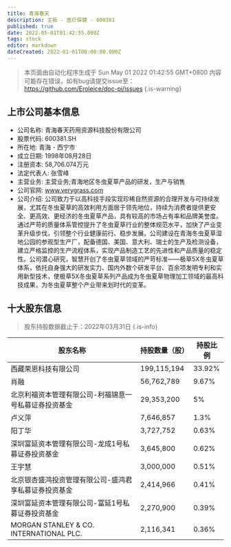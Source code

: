 ```yaml
---
title: 青海春天
description: 主板 - 医疗保健 - 600381
published: true
date: 2022-05-01T01:42:55.000Z
tags: stock
editor: markdown
dateCreated: 2022-01-01T00:00:00.000Z
---
```


> 本页面由自动化程序生成于 Sun May 01 2022 01:42:55 GMT+0800
> 内容可能存在错误，如有bug请提交issue至：https://github.com/Eroleice/doc-pi/issues
{.is-warning}

## 上市公司基本信息
- 公司名称: 青海春天药用资源科技股份有限公司
- 股票代码: 600381.SH
- 所在地: 青海 - 西宁市
- 成立日期: 1998年08月28日
- 注册资本: 58,706.074万元
- 法定代表人: 张雪峰
- 主营业务: 主营业务;青海地区冬虫夏草产品的研发，生产与销售
- 公司官网: www.verygrass.com
- 公司介绍: 公司致力于以高科技手段实现珍稀自然资源的合理开发与可持续发展，尤其在冬虫夏草的高效利用方面居于领先地位，持续为消费者提供更安全、更高效、更经济的冬虫夏草产品，具有较高的市场占有率和品牌美誉度。通过严苛的质量体系管控提升了冬虫夏草行业的整体规范水平，加快了产业变革升级步伐，引领整个行业健康前行、稳步发展。公司建设在青海冬虫夏草湿地公园的参观型生产厂，配备德国、美国、意大利、瑞士的生产及检测设备，建立严格监控的生产流程体系，实现产品制造工艺的先进性和产品质量的稳定性。公司潜心研究，智慧开创了冬虫夏草领域的严苛标准——极草5X冬虫夏草体系，依托自身强大的研发实力、国内外数个研发平台、百余项发明专利和实用新型技术，使极草5X冬虫夏草系列产品成为冬虫夏草物理加工领域的最高科技成果，为冬虫夏草整个产业带来划时代的变革。


## 十大股东信息
> 股东持股数据截止于：2022年03月31日
{.is-info}

| 股东名称 | 持股数量（股） | 持股比例 |
| --- | --- | --- |
| 西藏荣恩科技有限公司 | 199,115,194 | 33.92% |
| 肖融 | 56,762,789 | 9.67% |
| 北京利福资本管理有限公司-利福锦意一号私募证券投资基金 | 29,353,200 | 5% |
| 卢义萍 | 7,646,857 | 1.3% |
| 阳丁华 | 3,727,752 | 0.63% |
| 深圳富延资本管理有限公司-龙成1号私募证券投资基金 | 3,645,800 | 0.62% |
| 王宇慧 | 3,000,000 | 0.51% |
| 北京银杏盛鸿投资管理有限公司-盛鸿君享私募证券投资基金 | 2,414,966 | 0.41% |
| 深圳富延资本管理有限公司-富延1号私募证券投资基金 | 2,270,900 | 0.39% |
| MORGAN STANLEY   & CO. INTERNATIONAL PLC. | 2,116,341 | 0.36% |




